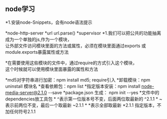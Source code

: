 ## node学习  
*1.安装node-Snippets，会有node语法提示

*node-http-server
*url url.parse()
*supervisor 
*1.我们可以把公共的功能抽离成为一个单独的js,作为一个模块，  
让外部文件访问模块里面的方法或属性，必须在模块里面通过exports 或module.exports暴露属性或方法  

*在需要使用这些模块的文件中，通过require的方式引入这个模块，  
这个时候就可以使用模块里面暴露的属性和方法

*md5对字符串进行加密：npm install md5; require引入
*卸载模块：npm uninstall 模块名
*查看依赖包：npm list
*指定版本安装：npm install node-media-server@2.1.0  --save
*package.json 生成： npm init --yes
    *文件中的dependencies放工具包
    * ^表示第一位版本号不变，后面两位取最新的 ^2.1.1
    * ~表示前两位不变，最后一个取最新 ~2.1.1
    * *表示全部取最新 *2.1.1
     指定版本，不加任何符号2.1.1
